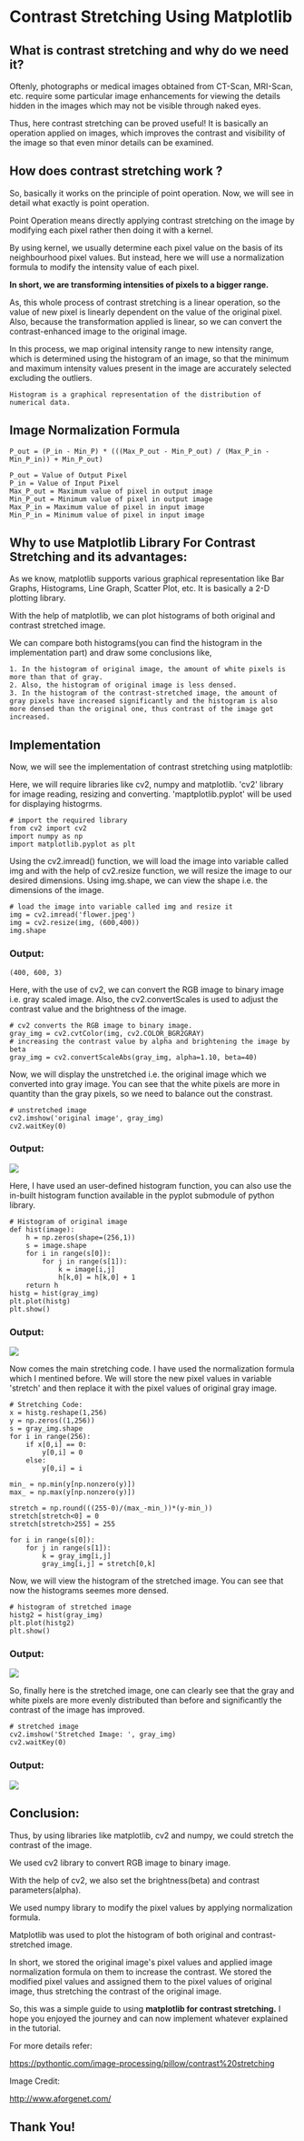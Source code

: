 # Contrast Stretching Using Matplotlib

## What is contrast stretching and why do we need it?

Oftenly, photographs or medical images obtained from CT-Scan, MRI-Scan, etc. require some particular image enhancements for viewing the details hidden in the images which may not be visible through naked eyes.

Thus, here contrast stretching can be proved useful! It is basically an operation applied on images, which improves the contrast and visibility of the image so that even minor details can be examined.

## How does contrast stretching work ?

So, basically it works on the principle of point operation. Now, we will see in detail what exactly is point operation.

Point Operation means directly applying contrast stretching on the image by modifying each pixel rather then doing it with a kernel.

By using kernel, we usually determine each pixel value on the basis of its neighbourhood pixel values. But instead, here we will use a normalization formula to modify the intensity value of each pixel.

<b>In short, we are transforming intensities of pixels to a bigger range.</b>

As, this whole process of contrast stretching is a linear operation, so the value of new pixel is linearly dependent on the value of the original pixel. Also, because the transformation applied is linear, so we can convert the contrast-enhanced image to the original image.

In this process, we map original intensity range to new intensity range, which is determined using the histogram of an image, so that the minimum and maximum intensity values present in the image are accurately selected excluding the outliers.

```
Histogram is a graphical representation of the distribution of numerical data.
```

## Image Normalization Formula

```
P_out = (P_in - Min_P) * (((Max_P_out - Min_P_out) / (Max_P_in - Min_P_in)) + Min_P_out) 

P_out = Value of Output Pixel
P_in = Value of Input Pixel
Max_P_out = Maximum value of pixel in output image
Min_P_out = Minimum value of pixel in output image
Max_P_in = Maximum value of pixel in input image
Min_P_in = Minimum value of pixel in input image
```

## Why to use Matplotlib Library For Contrast Stretching and its advantages:

As we know, matplotlib supports various graphical representation like Bar Graphs, Histograms, Line Graph, Scatter Plot, etc. It is basically a 2-D plotting library.

With the help of matplotlib, we can plot histograms of both original and contrast stretched image. 

We can compare both histograms(you can find the histogram in the implementation part) and draw some conclusions like,

```
1. In the histogram of original image, the amount of white pixels is more than that of gray. 
2. Also, the histogram of original image is less densed.
3. In the histogram of the contrast-stretched image, the amount of gray pixels have increased significantly and the histogram is also more densed than the original one, thus contrast of the image got increased.
```

## Implementation

Now, we will see the implementation of contrast stretching using matplotlib:

Here, we will require libraries like cv2, numpy and matplotlib. 'cv2' library for image reading, resizing and converting. 'maptplotlib.pyplot' will be used for displaying histogrms.

```
# import the required library
from cv2 import cv2
import numpy as np
import matplotlib.pyplot as plt
```

Using the cv2.imread() function, we will load the image into variable called img and with the help of cv2.resize function, we will resize the image to our desired dimensions. Using img.shape, we can view the shape i.e. the dimensions of the image.

```
# load the image into variable called img and resize it
img = cv2.imread('flower.jpeg')
img = cv2.resize(img, (600,400))
img.shape
```

### Output:

```
(400, 600, 3)
```

Here, with the use of cv2, we can convert the RGB image to binary image i.e. gray scaled image. Also, the cv2.convertScales is used to adjust the contrast value and the brightness of the image.

```
# cv2 converts the RGB image to binary image. 
gray_img = cv2.cvtColor(img, cv2.COLOR_BGR2GRAY)
# increasing the contrast value by alpha and brightening the image by beta
gray_img = cv2.convertScaleAbs(gray_img, alpha=1.10, beta=40)
```

Now, we will display the unstretched i.e. the original image which we converted into gray image. You can see that the white pixels are more in quantity than the gray pixels, so we need to balance out the constrast.

```
# unstretched image
cv2.imshow('original image', gray_img)
cv2.waitKey(0)
```

### Output:

<img src='https://user-images.githubusercontent.com/65852362/141204140-de7b03e3-f1bd-44f8-98c1-ecf702c464a1.png'>

Here, I have used an user-defined histogram function, you can also use the in-built histogram function available in the pyplot submodule of python library.

```
# Histogram of original image
def hist(image):
    h = np.zeros(shape=(256,1))
    s = image.shape
    for i in range(s[0]):
        for j in range(s[1]):
            k = image[i,j]
            h[k,0] = h[k,0] + 1
    return h
histg = hist(gray_img)
plt.plot(histg)
plt.show()
```
### Output:

<img src='https://user-images.githubusercontent.com/65852362/141204320-792ebe91-7923-45b2-a041-4c83fd319b0d.png'>

Now comes the main stretching code. I have used the normalization formula which I mentined before. We will store the new pixel values in variable 'stretch' and then replace it with the pixel values of original gray image.
```
# Stretching Code:
x = histg.reshape(1,256)
y = np.zeros((1,256))
s = gray_img.shape
for i in range(256):
    if x[0,i] == 0:
        y[0,i] = 0
    else:
        y[0,i] = i
        
min_ = np.min(y[np.nonzero(y)])
max_ = np.max(y[np.nonzero(y)])

stretch = np.round(((255-0)/(max_-min_))*(y-min_))
stretch[stretch<0] = 0
stretch[stretch>255] = 255

for i in range(s[0]):
    for j in range(s[1]):
        k = gray_img[i,j]
        gray_img[i,j] = stretch[0,k]
```

Now, we will view the histogram of the stretched image. You can see that now the histograms seemes more densed.

```
# histogram of stretched image
histg2 = hist(gray_img)
plt.plot(histg2)
plt.show()
```

### Output:

<img src='https://user-images.githubusercontent.com/65852362/141204403-e6e61080-acfd-43b7-8a36-25bc45a2657d.png'>

So, finally here is the stretched image, one can clearly see that the gray and white pixels are more evenly distributed than before and significantly the contrast of the image has improved.

```
# stretched image
cv2.imshow('Stretched Image: ', gray_img)
cv2.waitKey(0)
```

### Output:

<img src='https://user-images.githubusercontent.com/65852362/141204453-0e32a728-c574-4d96-b918-bd7eb8a13c97.png'>

## Conclusion:

Thus, by using libraries like matplotlib, cv2 and numpy, we could stretch the contrast of the image.

We used cv2 library to convert RGB image to binary image.

With the help of cv2, we also set the brightness(beta) and contrast parameters(alpha).

We used numpy library to modify the pixel values by applying normalization formula.

Matplotlib was used to plot the histogram of both original and contrast-stretched image.

In short, we stored the original image's pixel values and applied image normalization formula on them to increase the contrast. We stored the modified pixel values and assigned them to the pixel values of original image, thus stretching the contrast of the original image.

So, this was a simple guide to using <b>matplotlib for contrast stretching.</b> I hope you enjoyed the journey and can now implement whatever explained in the tutorial.

For more details refer:

https://pythontic.com/image-processing/pillow/contrast%20stretching

Image Credit:

http://www.aforgenet.com/

## Thank You!
